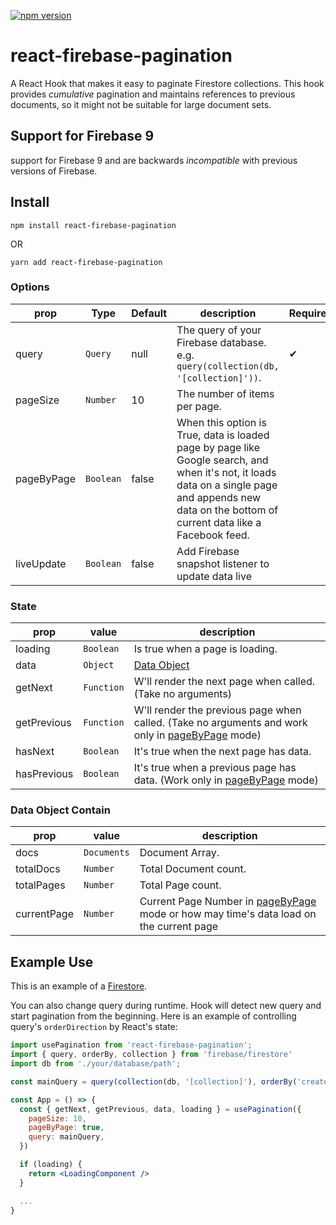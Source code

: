 [![npm version](https://badge.fury.io/js/react-firebase-pagination.svg)](https://badge.fury.io/js/react-firebase-pagination)

# react-firebase-pagination

A React Hook that makes it easy to paginate Firestore collections.
This hook provides _cumulative_ pagination and maintains references to previous documents, so it might not be suitable for large document sets.

## Support for Firebase 9

support for Firebase 9 and are backwards _incompatible_ with previous versions of Firebase.

## Install

```
npm install react-firebase-pagination
```

OR

```
yarn add react-firebase-pagination
```

### Options

| **prop**   | **Type**  | **Default** | **description**                                                                                                                                                                                      | **Required** |
| ---------- | --------- | ----------- | ---------------------------------------------------------------------------------------------------------------------------------------------------------------------------------------------------- | ------------ |
| query      | `Query`   | null        | The query of your Firebase database. e.g. `query(collection(db, '[collection]'))`.                                                                                                                   | ✔            |
| pageSize   | `Number`  | 10          | The number of items per page.                                                                                                                                                                        |              |
| pageByPage | `Boolean` | false       | When this option is True, data is loaded page by page like Google search, and when it's not, it loads data on a single page and appends new data on the bottom of current data like a Facebook feed. |              |
| liveUpdate | `Boolean` | false       | Add Firebase snapshot listener to update data live                                                                                                                                                   |              |

### State

| **prop**    | **value**  | **description**                                                                                             |
| ----------- | ---------- | ----------------------------------------------------------------------------------------------------------- |
| loading     | `Boolean`  | Is true when a page is loading.                                                                             |
| data        | `Object`   | [Data Object](#data-object-contain)                                                                         |
| getNext     | `Function` | W'll render the next page when called. (Take no arguments)                                                  |
| getPrevious | `Function` | W'll render the previous page when called. (Take no arguments and work only in [pageByPage](#options) mode) |
| hasNext     | `Boolean`  | It's true when the next page has data.                                                                      |
| hasPrevious | `Boolean`  | It's true when a previous page has data. (Work only in [pageByPage](#options) mode)                         |

### Data Object Contain

| **prop**    | **value**   | **description**                                                                                    |
| ----------- | ----------- | -------------------------------------------------------------------------------------------------- |
| docs        | `Documents` | Document Array.                                                                                    |
| totalDocs   | `Number`    | Total Document count.                                                                              |
| totalPages  | `Number`    | Total Page count.                                                                                  |
| currentPage | `Number`    | Current Page Number in [pageByPage](#options) mode or how may time's data load on the current page |

## Example Use

This is an example of a [Firestore](https://firebase.google.com/docs/firestore/).

You can also change query during runtime. Hook will detect new query and start pagination from the beginning.
Here is an example of controlling query's `orderDirection` by React's state:

```jsx
import usePagination from 'react-firebase-pagination';
import { query, orderBy, collection } from 'firebase/firestore'
import db from './your/database/path';

const mainQuery = query(collection(db, '[collection]'), orderBy('created_timestamp', 'desc'));

const App = () => {
  const { getNext, getPrevious, data, loading } = usePagination({
    pageSize: 10,
    pageByPage: true,
    query: mainQuery,
  })

  if (loading) {
    return <LoadingComponent />
  }

  ...
}
```
